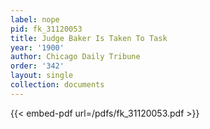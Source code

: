 ```yaml
---
label: nope
pid: fk_31120053
title: Judge Baker Is Taken To Task
year: '1900'
author: Chicago Daily Tribune
order: '342'
layout: single
collection: documents
---
```



{{< embed-pdf url=/pdfs/fk_31120053.pdf >}}